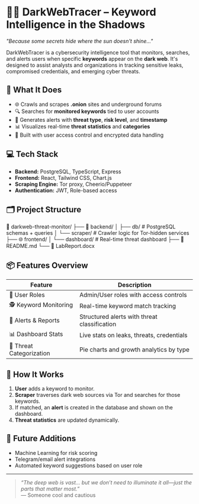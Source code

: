 # 🕵️‍♀️ DarkWebTracer – Keyword Intelligence in the Shadows

_"Because some secrets hide where the sun doesn't shine..."_

DarkWebTracer is a cybersecurity intelligence tool that monitors, searches, and alerts users when specific **keywords** appear on the **dark web**. It's designed to assist analysts and organizations in tracking sensitive leaks, compromised credentials, and emerging cyber threats.

## 🧠 What It Does

- 🌐 Crawls and scrapes **.onion** sites and underground forums
- 🔍 Searches for **monitored keywords** tied to user accounts
- 🚨 Generates alerts with **threat type**, **risk level**, and **timestamp**
- 📊 Visualizes real-time **threat statistics** and **categories**
- 🔐 Built with user access control and encrypted data handling

## 💻 Tech Stack

- **Backend:** PostgreSQL, TypeScript, Express
- **Frontend:** React, Tailwind CSS, Chart.js
- **Scraping Engine:** Tor proxy, Cheerio/Puppeteer
- **Authentication:** JWT, Role-based access

## 🗂️ Project Structure

📁 darkweb-threat-monitor/
├── 🧠 backend/
│ ├── db/ # PostgreSQL schemas + queries
│ └── scraper/ # Crawler logic for Tor-hidden services
├── 🌐 frontend/
│ └── dashboard/ # Real-time threat dashboard
├── 📄 README.md
└── 📑 LabReport.docx



## 📦 Features Overview

| Feature                  | Description                                |
|--------------------------|--------------------------------------------|
| 🔑 User Roles            | Admin/User roles with access controls      |
| 🕵️ Keyword Monitoring    | Real-time keyword match tracking            |
| 📢 Alerts & Reports      | Structured alerts with threat classification|
| 📊 Dashboard Stats       | Live stats on leaks, threats, credentials  |
| 🧠 Threat Categorization | Pie charts and growth analytics by type    |

## 📌 How It Works

1. **User** adds a keyword to monitor.
2. **Scraper** traverses dark web sources via Tor and searches for those keywords.
3. If matched, an **alert** is created in the database and shown on the dashboard.
4. **Threat statistics** are updated dynamically.


## 🚧 Future Additions

- Machine Learning for risk scoring
- Telegram/email alert integrations
- Automated keyword suggestions based on user role



---

> _“The deep web is vast… but we don’t need to illuminate it all—just the parts that matter most.”_  
> — Someone cool and cautious
